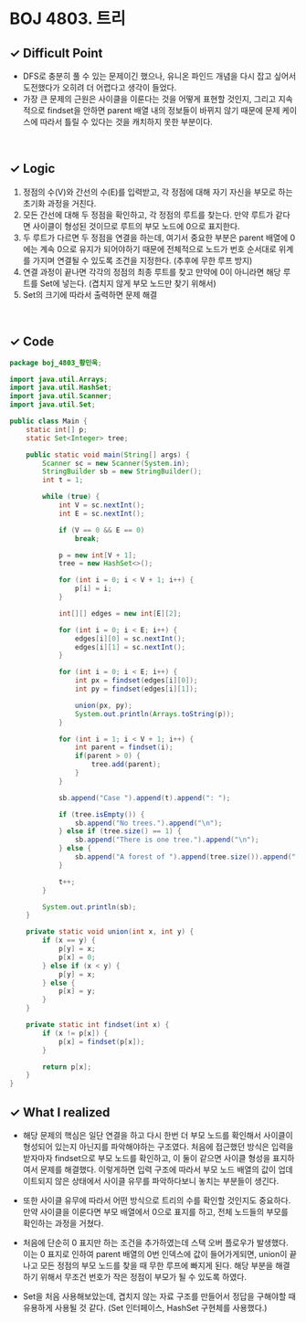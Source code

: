 # BOJ 4803. 트리

## ✓ Difficult Point
- DFS로 충분히 풀 수 있는 문제이긴 했으나, 유니온 파인드 개념을 다시 잡고 싶어서 도전했다가 오히려 더 어렵다고 생각이 들었다.
- 가장 큰 문제의 근원은 사이클을 이룬다는 것을 어떻게 표현할 것인지, 그리고 지속적으로 findset을 안하면 parent 배열 내의 정보들이 바뀌지 않기 때문에 문제 케이스에 따라서 틀릴 수 있다는 것을 캐치하지 못한 부분이다.

<br/>

## ✓ Logic
1. 정점의 수(V)와 간선의 수(E)를 입력받고, 각 정점에 대해 자기 자신을 부모로 하는 초기화 과정을 거친다.
2. 모든 간선에 대해 두 정점을 확인하고, 각 정점의 루트를 찾는다. 만약 루트가 같다면 사이클이 형성된 것이므로 루트의 부모 노드에 0으로 표지한다. 
3. 두 루트가 다르면 두 정점을 연결을 하는데, 여기서 중요한 부분은 parent 배열에 0에는 계속 0으로 유지가 되어야하기 때문에 전체적으로 노드가 번호 순서대로 위계를 가지며 연결될 수 있도록 조건을 지정한다. (추후에 무한 루프 방지)
4. 연결 과정이 끝나면 각각의 정점의 최종 루트를 찾고 만약에 0이 아니라면 해당 루트를 Set에 넣는다. (겹치지 않게 부모 노드만 찾기 위해서)
5. Set의 크기에 따라서 출력하면 문제 해결 

<br/>

## ✓ Code
```java
package boj_4803_황민욱;

import java.util.Arrays;
import java.util.HashSet;
import java.util.Scanner;
import java.util.Set;

public class Main {
	static int[] p;
	static Set<Integer> tree;

	public static void main(String[] args) {
		Scanner sc = new Scanner(System.in);
		StringBuilder sb = new StringBuilder();
		int t = 1;

		while (true) {
			int V = sc.nextInt();
			int E = sc.nextInt();

			if (V == 0 && E == 0)
				break;

			p = new int[V + 1];
			tree = new HashSet<>();

			for (int i = 0; i < V + 1; i++) {
				p[i] = i;
			}

			int[][] edges = new int[E][2];

			for (int i = 0; i < E; i++) {
				edges[i][0] = sc.nextInt();
				edges[i][1] = sc.nextInt();
			}

			for (int i = 0; i < E; i++) {
				int px = findset(edges[i][0]);
				int py = findset(edges[i][1]);

				union(px, py);
				System.out.println(Arrays.toString(p));
			}

			for (int i = 1; i < V + 1; i++) {
				int parent = findset(i);
				if(parent > 0) {
					tree.add(parent);
				}
			}

			sb.append("Case ").append(t).append(": ");

			if (tree.isEmpty()) {
				sb.append("No trees.").append("\n");
			} else if (tree.size() == 1) {
				sb.append("There is one tree.").append("\n");
			} else {
				sb.append("A forest of ").append(tree.size()).append(" trees.").append("\n");
			}

			t++;
		}

		System.out.println(sb);
	}

	private static void union(int x, int y) {
		if (x == y) {
			p[y] = x;
			p[x] = 0;
		} else if (x < y) {
			p[y] = x;
		} else {
			p[x] = y;
		}
	}

	private static int findset(int x) {
		if (x != p[x]) {
			p[x] = findset(p[x]);
		}

		return p[x];
	}
}


```

## ✓ What I realized
- 해당 문제의 핵심은 일단 연결을 하고 다시 한번 더 부모 노드를 확인해서 사이클이 형성되어 있는지 아닌지를 파악해야하는 구조였다. 처음에 접근했던 방식은 입력을 받자마자 findset으로 부모 노드를 확인하고, 이 둘이 같으면 사이클 형성을 표지하여서 문제를 해결했다. 이렇게하면 입력 구조에 따라서 부모 노드 배열의 값이 업데이트되지 않은 상태에서 사이클 유무를 파악하다보니 놓치는 부분들이 생긴다.

- 또한 사이클 유무에 따라서 어떤 방식으로 트리의 수를 확인할 것인지도 중요하다. 만약 사이클을 이룬다면 부모 배열에서 0으로 표지를 하고, 전체 노드들의 부모를 확인하는 과정을 거쳤다.

- 처음에 단순히 0 표지만 하는 조건을 추가하였는데 스택 오버 플로우가 발생했다. 이는 0 표지로 인하여 parent 배열의 0번 인덱스에 값이 들어가게되면, union이 끝나고 모든 정점의 부모 노드를 찾을 때 무한 루프에 빠지게 된다. 해당 부분을 해결하기 위해서 무조건 번호가 작은 정점이 부모가 될 수 있도록 하였다.

- Set을 처음 사용해보았는데, 겹치지 않는 자료 구조를 만들어서 정답을 구해야할 때 유용하게 사용될 것 같다. (Set 인터페이스, HashSet 구현체를 사용했다.)